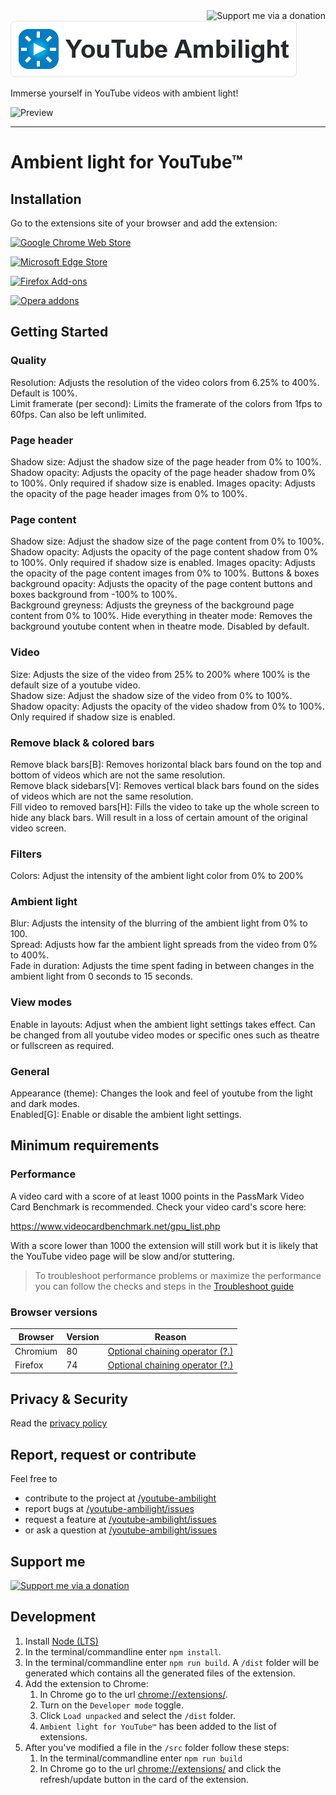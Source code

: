 <a href="https://ko-fi.com/G2G59EK8L" rel="noopener">
  <img align="right" src="https://github.com/WesselKroos/youtube-ambilight/blob/master/src/images/donate.svg?raw=true" title="Support me via a donation">
</a>

[![Ambient light for YouTube™](https://github.com/WesselKroos/youtube-ambilight/blob/master/assets/heading.png?raw=true)](https://github.com/WesselKroos/youtube-ambilight#readme)

Immerse yourself in YouTube videos with ambient light!

![Preview](https://github.com/WesselKroos/chrome-youtube-ambilight/blob/master/assets/readme/screenshot-1.jpg?raw=true)

---

# Ambient light for YouTube™

## Installation
Go to the extensions site of your browser and add the extension:

[![Google Chrome Web Store](https://github.com/WesselKroos/youtube-ambilight/blob/master/assets/browsers/Google%20Chrome.png?raw=true)](https://chrome.google.com/webstore/detail/youtube-ambilight/paponcgjfojgemddooebbgniglhkajkj)

[![Microsoft Edge Store](https://github.com/WesselKroos/chrome-youtube-ambilight/blob/master/assets/browsers/Microsoft%20Edge.png?raw=true)](https://microsoftedge.microsoft.com/addons/detail/cmggdjjjfembmemhleknmfpakmgggjcf)

[![Firefox Add-ons](https://github.com/WesselKroos/chrome-youtube-ambilight/blob/master/assets/browsers/Firefox.png?raw=true)](https://addons.mozilla.org/en-US/firefox/addon/ambient-light-for-youtube/)

[![Opera addons](https://github.com/WesselKroos/youtube-ambilight/blob/master/assets/browsers/Opera.png?raw=true)](https://addons.opera.com/nl/extensions/details/youtube-ambilight/)

## Getting Started
### Quality
Resolution: Adjusts the resolution of the video colors from 6.25% to 400%. Default is 100%.  
Limit framerate (per second): Limits the framerate of the colors from 1fps to 60fps. Can also be left unlimited.  

### Page header
Shadow size: Adjust the shadow size of the page header from 0% to 100%.  
Shadow opacity: Adjusts the opacity of the page header shadow from 0% to 100%. Only required if shadow size is enabled.
Images opacity: Adjusts the opacity of the page header images from 0% to 100%.

### Page content
Shadow size: Adjust the shadow size of the page content from 0% to 100%.  
Shadow opacity: Adjusts the opacity of the page content shadow from 0% to 100%. Only required if shadow size is enabled.
Images opacity: Adjusts the opacity of the page content images from 0% to 100%.
Buttons & boxes background opacity: Adjusts the opacity of the page content buttons and boxes background from -100% to 100%.  
Background greyness: Adjusts the greyness of the background page content from 0% to 100%.
Hide everything in theater mode: Removes the background youtube content when in theatre mode. Disabled by default.

### Video
Size: Adjusts the size of the video from 25% to 200% where 100% is the default size of a youtube video.  
Shadow size: Adjust the shadow size of the video from 0% to 100%.  
Shadow opacity: Adjusts the opacity of the video shadow from 0% to 100%. Only required if shadow size is enabled.

### Remove black & colored bars
Remove black bars[B]: Removes horizontal black bars found on the top and bottom of videos which are not the same resolution.  
Remove black sidebars[V]: Removes vertical black bars found on the sides of videos which are not the same resolution.  
Fill video to removed bars[H]: Fills the video to take up the whole screen to hide any black bars. Will result in a loss of certain amount of the original video screen.

### Filters
Colors: Adjust the intensity of the ambient light color from 0% to 200%

### Ambient light
Blur: Adjusts the intensity of the blurring of the ambient light from 0% to 100.  
Spread: Adjusts how far the ambient light spreads from the video from 0% to 400%.  
Fade in duration: Adjusts the time spent fading in between changes in the ambient light from 0 seconds to 15 seconds.  

### View modes
Enable in layouts: Adjust when the ambient light settings takes effect. Can be changed from all youtube video modes or specific ones such as theatre or fullscreen as required.
### General
Appearance (theme): Changes the look and feel of youtube from the light and dark modes.  
Enabled[G]: Enable or disable the ambient light settings.

## Minimum requirements

### Performance
A video card with a score of at least 1000 points in the PassMark Video Card Benchmark is recommended.
Check your video card's score here:

https://www.videocardbenchmark.net/gpu_list.php

With a score lower than 1000 the extension will still work but it is likely that the YouTube video page will be slow and/or stuttering.
> To troubleshoot performance problems or maximize the performance you can follow the checks and steps in the [Troubleshoot guide](https://github.com/WesselKroos/youtube-ambilight/blob/master/TROUBLESHOOT.md)


### Browser versions
| Browser  | Version | Reason |
| -------- | ------- | ------ |
| Chromium | 80      | [Optional chaining operator (?.)](https://caniuse.com/mdn-javascript_operators_optional_chaining) |
| Firefox  | 74      | [Optional chaining operator (?.)](https://caniuse.com/mdn-javascript_operators_optional_chaining) |


## Privacy & Security
Read the [privacy policy](/PRIVACY-POLICY.md)


## Report, request or contribute
Feel free to 
- contribute to the project at [/youtube-ambilight](https://github.com/WesselKroos/youtube-ambilight)
- report bugs at [/youtube-ambilight/issues](https://github.com/WesselKroos/youtube-ambilight/issues)
- request a feature at [/youtube-ambilight/issues](https://github.com/WesselKroos/youtube-ambilight/issues)
- or ask a question at [/youtube-ambilight/issues](https://github.com/WesselKroos/youtube-ambilight/issues)


## Support me
[![Support me via a donation](https://github.com/WesselKroos/youtube-ambilight/blob/master/src/images/donate.svg?raw=true)](https://ko-fi.com/G2G59EK8L)


## Development
1. Install [Node (LTS)](https://nodejs.org/en/download/)
2. In the terminal/commandline enter `npm install`.
3. In the terminal/commandline enter `npm run build`. A `/dist` folder will be generated which contains all the generated files of the extension.
4. Add the extension to Chrome:
    1. In Chrome go to the url [chrome://extensions/](chrome://extensions/).
    2. Turn on the `Developer mode` toggle.
    3. Click `Load unpacked` and select the `/dist` folder.
    4. `Ambient light for YouTube™` has been added to the list of extensions.
5. After you've modified a file in the `/src` folder follow these steps:
    1. In the terminal/commandline enter `npm run build`
    2. In Chrome go to the url [chrome://extensions/](chrome://extensions/) and click the refresh/update button in the card of the extension.
